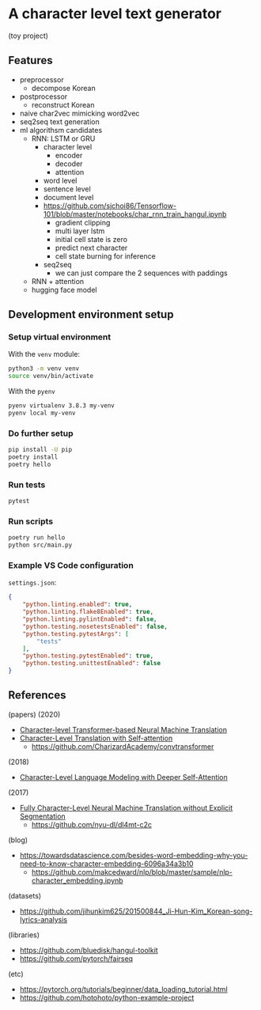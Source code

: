 # A character level text generator

(toy project)

## Features

- preprocessor
  - decompose Korean
- postprocessor
  - reconstruct Korean
- naive char2vec mimicking word2vec
- seq2seq text generation
- ml algorithsm candidates
  - RNN: LSTM or GRU
    - character level
      - encoder
      - decoder
      - attention
    - word level
    - sentence level
    - document level
    - https://github.com/sjchoi86/Tensorflow-101/blob/master/notebooks/char_rnn_train_hangul.ipynb
      - gradient clipping
      - multi layer lstm
      - initial cell state is zero
      - predict next character
      - cell state burning for inference
    - seq2seq
      - we can just compare the 2 sequences with paddings
  - RNN + attention
  - hugging face model

## Development environment setup

### Setup virtual environment

With the `venv` module:

```bash
python3 -m venv venv
source venv/bin/activate
```

With the `pyenv`

```bash
pyenv virtualenv 3.8.3 my-venv
pyenv local my-venv
```

### Do further setup

```bash
pip install -U pip
poetry install
poetry hello
```

### Run tests

```bash
pytest
```

### Run scripts

```bash
poetry run hello
python src/main.py
```

### Example VS Code configuration

`settings.json`:

```json
{
    "python.linting.enabled": true,
    "python.linting.flake8Enabled": true,
    "python.linting.pylintEnabled": false,
    "python.testing.nosetestsEnabled": false,
    "python.testing.pytestArgs": [
        "tests"
    ],
    "python.testing.pytestEnabled": true,
    "python.testing.unittestEnabled": false
}
```


## References

(papers)
(2020)
- [Character-level Transformer-based Neural Machine Translation](https://arxiv.org/abs/2005.11239)
- [Character-Level Translation with Self-attention](https://arxiv.org/abs/2004.14788)
  - https://github.com/CharizardAcademy/convtransformer

(2018)
- [Character-Level Language Modeling with Deeper Self-Attention](https://arxiv.org/abs/1808.04444)

(2017)
- [Fully Character-Level Neural Machine Translation without Explicit Segmentation](https://arxiv.org/abs/1610.03017)
  - https://github.com/nyu-dl/dl4mt-c2c

(blog)
- https://towardsdatascience.com/besides-word-embedding-why-you-need-to-know-character-embedding-6096a34a3b10
  - https://github.com/makcedward/nlp/blob/master/sample/nlp-character_embedding.ipynb

(datasets)
- https://github.com/jihunkim625/201500844_Ji-Hun-Kim_Korean-song-lyrics-analysis

(libraries)
- https://github.com/bluedisk/hangul-toolkit
- https://github.com/pytorch/fairseq

(etc)
- https://pytorch.org/tutorials/beginner/data_loading_tutorial.html
- https://github.com/hotohoto/python-example-project
